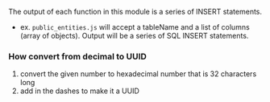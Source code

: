 The output of each function in this module is a series of INSERT statements.
- ex. `public_entities.js` will accept a tableName and a list of columns (array
    of objects). Output will be a series of SQL INSERT statements.

### How convert from decimal to UUID
1. convert the given number to hexadecimal number that is 32 characters long
2. add in the dashes to make it a UUID
